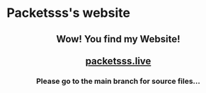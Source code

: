 # Packetsss's website

<h2 align="center">
  Wow! You find my Website!<br/><br/>
  <a href="https://packetsss.live/" target="_blank">packetsss.live</a>
</h2>

<h3 align="center">Please go to the main branch for source files...</h3>

